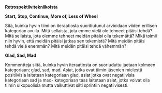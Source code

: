 **Retrospektiivitekniikoista**  

**Start, Stop, Continue, More of, Less of Wheel**  

Sitä, kuinka hyvin tiimi on iteraatiosta suoritiutunut arvioidaan viiden erillisen kategorian avulla.  Mitä sellaista, jota emme vielä ole tehneet pitäisi tehdä? Mitä sellaista, jota olemme tehneet meidän pitäisi olla tekemättä?  Mikä toimii niin hyvin, että meidän pitäisi jatkaa sen tekemistä? Mitä meidän pitäisi tehdä vielä enemmän? Mitä meidän pitäisi tehdä vähemmän?

**Glad, Sad, Mad**  

Kommentteja siitä, kuinka hyvin iteraatiosta on suoriuduttu jaetaan kolmeen kategoriaan; glad, sad, mad. Asiat, jotka ovat tiimin jäsenien mielestä positiivisia laitetaan kategoriaan glad, asiat jotka ovat negatiivisia kategoriaan sad ja mad- kategoriaan taas laitetaan asiat, jotka voivat olla tiimin ulkopuolisia mutta vaikuttivat silti sprintiin negatiivisesti.
